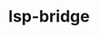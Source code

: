 ---
title: "lsp-bridge"
description: "A blazingly fast LSP client for Emacs"
tags: ["Emacs", "LSP"]
contributor: true
repo: "https://github.com/nohzafk/lsp-bridge"
weight: 10
---